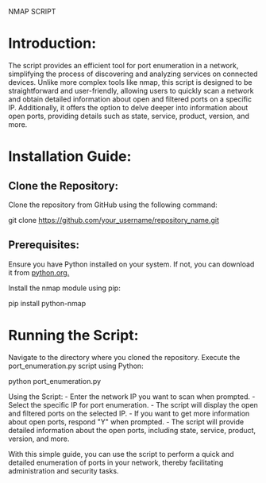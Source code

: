 <tytle>NMAP SCRIPT</tytle>
<h1>Introduction:</h1>

<p>The script provides an efficient tool for port enumeration in a network, simplifying the process of discovering and analyzing services on connected devices. Unlike more complex tools like nmap, this script is designed to be straightforward and user-friendly, allowing users to quickly scan a network and obtain detailed information about open and filtered ports on a specific IP. Additionally, it offers the option to delve deeper into information about open ports, providing details such as state, service, product, version, and more.</p>
<h1>Installation Guide:</h1>

<h2>Clone the Repository:</h2>
<p>Clone the repository from GitHub using the following command:</p>

  git clone https://github.com/your_username/repository_name.git

<h2>Prerequisites:</h2>

<p>Ensure you have Python installed on your system. If not, you can download it from <a href="https://www.python.org/">python.org.</a></p>
<p>Install the nmap module using pip:</p>

  pip install python-nmap

<h1>Running the Script:</h1>

Navigate to the directory where you cloned the repository.
Execute the port_enumeration.py script using Python:

  python port_enumeration.py

<p>Using the Script:
  -  Enter the network IP you want to scan when prompted.
  -  Select the specific IP for port enumeration.
  -  The script will display the open and filtered ports on the selected IP.
  -  If you want to get more information about open ports, respond "Y" when prompted.
  -  The script will provide detailed information about the open ports, including state, service, product, version, and more.</p>

<p>With this simple guide, you can use the script to perform a quick and detailed enumeration of ports in your network, thereby facilitating administration and security tasks.</p>
